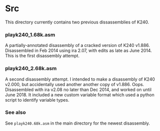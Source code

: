 # Src

This directory currently contains two previous dissassemblies of K240.

### playk240_1.68k.asm

A partially-annotated disassembly of a cracked version of K240 v1.886.
Disassembled in Feb 2014 using ira 2.07, with edits as late as June 2014.
This is the first disassembly attempt.

### playk240_2.68k.asm

A second disassembly attempt. I intended to make a disassembly of K240 v2.000,
but accidentally used another another copy of v1.886. Oops. Disassembled with
ira v2.08 no later than Dec 2014, and worked on until June 2018. It included a
new custom variable format which used a python script to identify variable
types.

### See also

See `playk240.68k.asm` in the main directory for the newest disassembly.
